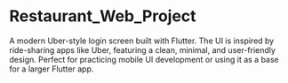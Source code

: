 # Restaurant_Web_Project
A modern Uber-style login screen built with Flutter. The UI is inspired by ride-sharing apps like Uber, featuring a clean, minimal, and user-friendly design. Perfect for practicing mobile UI development or using it as a base for a larger Flutter app.
